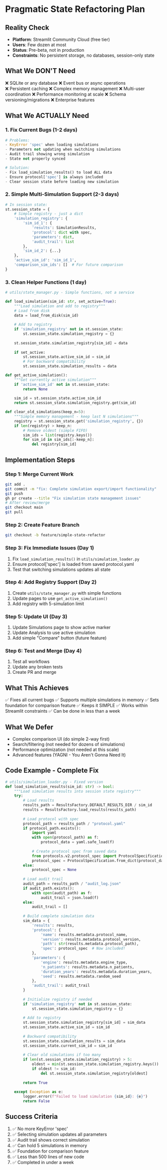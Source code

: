 # Pragmatic State Refactoring Plan

## Reality Check
- **Platform**: Streamlit Community Cloud (free tier)
- **Users**: Few dozen at most
- **Status**: Pre-beta, not in production
- **Constraints**: No persistent storage, no databases, session-only state

## What We DON'T Need
❌ SQLite or any database
❌ Event bus or async operations  
❌ Persistent caching
❌ Complex memory management
❌ Multi-user coordination
❌ Performance monitoring at scale
❌ Schema versioning/migrations
❌ Enterprise features

## What We ACTUALLY Need

### 1. Fix Current Bugs (1-2 days)
```python
# Problems:
- KeyError 'spec' when loading simulations
- Parameters not updating when switching simulations
- Audit trail showing wrong simulation
- State not properly synced

# Solution:
- Fix load_simulation_results() to load ALL data
- Ensure protocol['spec'] is always included
- Clear session state before loading new simulation
```

### 2. Simple Multi-Simulation Support (2-3 days)
```python
# In session state:
st.session_state = {
    # Simple registry - just a dict
    'simulation_registry': {
        'sim_id_1': {
            'results': SimulationResults,
            'protocol': dict with spec,
            'parameters': dict,
            'audit_trail': list
        },
        'sim_id_2': {...}
    },
    'active_sim_id': 'sim_id_1',
    'comparison_sim_ids': []  # For future comparison
}
```

### 3. Clean Helper Functions (1 day)
```python
# utils/state_manager.py - Simple functions, not a service

def load_simulation(sim_id: str, set_active=True):
    """Load simulation and add to registry"""
    # Load from disk
    data = load_from_disk(sim_id)
    
    # Add to registry
    if 'simulation_registry' not in st.session_state:
        st.session_state.simulation_registry = {}
    
    st.session_state.simulation_registry[sim_id] = data
    
    if set_active:
        st.session_state.active_sim_id = sim_id
        # For backward compatibility
        st.session_state.simulation_results = data

def get_active_simulation():
    """Get currently active simulation"""
    if 'active_sim_id' not in st.session_state:
        return None
    
    sim_id = st.session_state.active_sim_id
    return st.session_state.simulation_registry.get(sim_id)

def clear_old_simulations(keep_n=5):
    """Simple memory management - keep last N simulations"""
    registry = st.session_state.get('simulation_registry', {})
    if len(registry) > keep_n:
        # Remove oldest (simple FIFO)
        sim_ids = list(registry.keys())
        for sim_id in sim_ids[:-keep_n]:
            del registry[sim_id]
```

## Implementation Steps

### Step 1: Merge Current Work
```bash
git add .
git commit -m "fix: Complete simulation export/import functionality"
git push
gh pr create --title "Fix simulation state management issues"
# After review/merge
git checkout main
git pull
```

### Step 2: Create Feature Branch
```bash
git checkout -b feature/simple-state-refactor
```

### Step 3: Fix Immediate Issues (Day 1)
1. Fix `load_simulation_results()` in `utils/simulation_loader.py`
2. Ensure protocol['spec'] is loaded from saved protocol.yaml
3. Test that switching simulations updates all state

### Step 4: Add Registry Support (Day 2)
1. Create `utils/state_manager.py` with simple functions
2. Update pages to use `get_active_simulation()`
3. Add registry with 5-simulation limit

### Step 5: Update UI (Day 3)
1. Update Simulations page to show active marker
2. Update Analysis to use active simulation
3. Add simple "Compare" button (future feature)

### Step 6: Test and Merge (Day 4)
1. Test all workflows
2. Update any broken tests
3. Create PR and merge

## What This Achieves

✅ Fixes all current bugs
✅ Supports multiple simulations in memory
✅ Sets foundation for comparison feature
✅ Keeps it SIMPLE
✅ Works within Streamlit constraints
✅ Can be done in less than a week

## What We Defer

- Complex comparison UI (do simple 2-way first)
- Search/filtering (not needed for dozens of simulations)
- Performance optimization (not needed at this scale)
- Advanced features (YAGNI - You Aren't Gonna Need It)

## Code Example - Complete Fix

```python
# utils/simulation_loader.py - Fixed version
def load_simulation_results(sim_id: str) -> bool:
    """Load simulation results into session state registry"""
    try:
        # Load results
        results_path = ResultsFactory.DEFAULT_RESULTS_DIR / sim_id
        results = ResultsFactory.load_results(results_path)
        
        # Load protocol with spec
        protocol_path = results_path / "protocol.yaml"
        if protocol_path.exists():
            import yaml
            with open(protocol_path) as f:
                protocol_data = yaml.safe_load(f)
                
            # Create protocol spec from saved data
            from protocols.v2.protocol_spec import ProtocolSpecification
            protocol_spec = ProtocolSpecification.from_dict(protocol_data)
        else:
            protocol_spec = None
        
        # Load audit trail
        audit_path = results_path / "audit_log.json"
        if audit_path.exists():
            with open(audit_path) as f:
                audit_trail = json.load(f)
        else:
            audit_trail = []
        
        # Build complete simulation data
        sim_data = {
            'results': results,
            'protocol': {
                'name': results.metadata.protocol_name,
                'version': results.metadata.protocol_version,
                'path': str(results.metadata.protocol_path),
                'spec': protocol_spec  # Now included!
            },
            'parameters': {
                'engine': results.metadata.engine_type,
                'n_patients': results.metadata.n_patients,
                'duration_years': results.metadata.duration_years,
                'seed': results.metadata.random_seed
            },
            'audit_trail': audit_trail
        }
        
        # Initialize registry if needed
        if 'simulation_registry' not in st.session_state:
            st.session_state.simulation_registry = {}
            
        # Add to registry
        st.session_state.simulation_registry[sim_id] = sim_data
        st.session_state.active_sim_id = sim_id
        
        # Backward compatibility
        st.session_state.simulation_results = sim_data
        st.session_state.current_sim_id = sim_id
        
        # Clear old simulations if too many
        if len(st.session_state.simulation_registry) > 5:
            oldest = min(st.session_state.simulation_registry.keys())
            if oldest != sim_id:
                del st.session_state.simulation_registry[oldest]
        
        return True
        
    except Exception as e:
        logger.error(f"Failed to load simulation {sim_id}: {e}")
        return False
```

## Success Criteria

1. ✅ No more KeyError 'spec'
2. ✅ Selecting simulation updates all parameters
3. ✅ Audit trail shows correct simulation
4. ✅ Can hold 5 simulations in memory
5. ✅ Foundation for comparison feature
6. ✅ Less than 500 lines of new code
7. ✅ Completed in under a week
